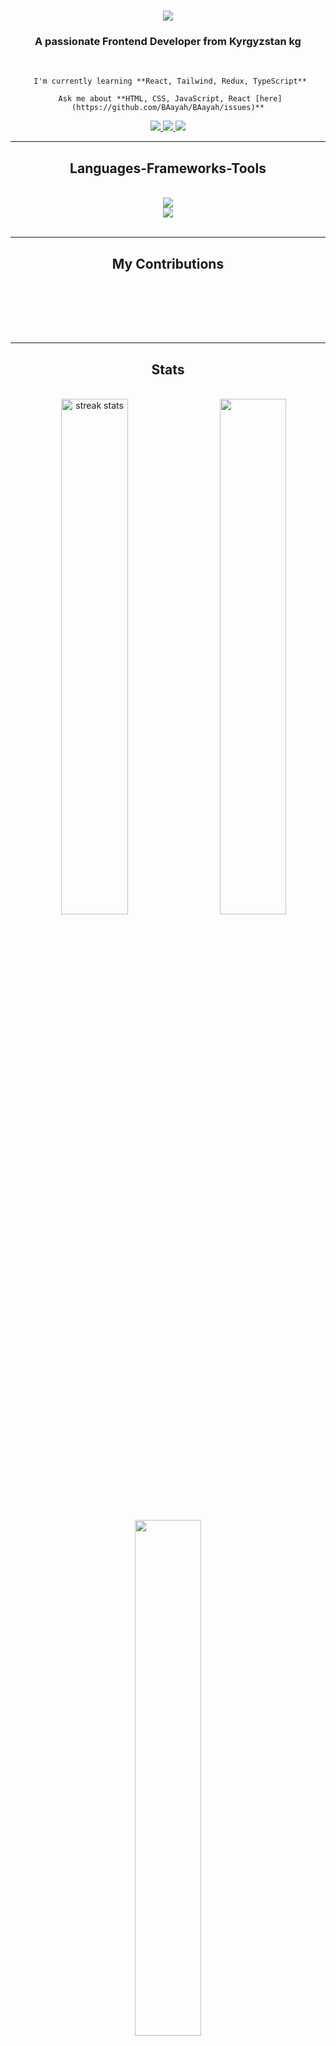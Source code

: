 
<div>
   <h1 align="center"?
    <a href="https://git.io/typing-svg">
        <img src="https://readme-typing-svg.herokuapp.com/?font=Righteous&size=35&center=true&vCenter=true&width=500&height=70&duration=4000&lines=Hi+There!;+I'm+Aiat+Iiazalieva!" />
    </a>
   </h1>

   <h3 align="center">A passionate Frontend Developer from Kyrgyzstan kg</h3>
</div>

<br/>

<div align="center">

     I'm currently learning **React, Tailwind, Redux, TypeScript**

     Ask me about **HTML, CSS, JavaScript, React [here](https://github.com/BAayah/BAayah/issues)**

</div>

<div align="center">
    <a href="mailto:aiatiiazalieva@gmail.com">
      <img src="https://img.shields.io/badge/Gmail-333333?style=for-the-badge&logo=gmail&logoColor=red" target="_blank" />
    </a>
    <a href=https://in.linkedin.com/in/aiat-iiazalieva-7b8467108/" targte="_blank">
       <img src="https://img.shields.io/badge/LinkedIn-0077B5?style=for-the-badge&logo=linkedin&logoColor=white" target="_blank" />
    </a>
    <a href="https://BAayah.github.io" target="_blank">
       <img src="https://img.shields.io/badge/Portfolio-FF5722?style=for-the-badge&logo=todoist&logoColor=white" target="_blank" /> 
    </a>
 </div>

 <hr/>

 <h2 align="center"> Languages-Frameworks-Tools </h2>
 <br/>
 <div align="center">
    <a href="https://skillicons.dev">
        <img src="https://skillicons.dev/icons?i=github,javascript" /><br>
        <img src="https://skillicons.dev/icons?i=react,bootstrap,mui,html,css,vscode,figma,git" />
    </a>
 </div>

 <br/>
 <hr/>

 <div align="center">
     <h2> My Contributions </h2>
     <br>
     <img alt="" src="https://github-readme-stats.vercel.app/api?username=BAayah&show_icons=true&theme=radical" /> 
    
 <br/><br/><br/>
 </div>

 <hr/>

 <h2 align="center"> Stats </h2>
 <br>
 <div align=center>
   <img width="46%" src="https://streak-stats.demolab.com/?user=BAayah&count_private=true&theme=react&border_radius=10" alt="streak stats"/>     
   <img align="right" width="46%" src="https://github-readme-stats.vercel.app/api?username=BAayah&show_icons=true&theme=gruvbox" />
   <img width="46%" align="center" src="https://github-readme-stats.vercel.app/api/top-langs/?username=BAayah&hide=HTML&langs_count=8&layout=compact&theme=react&border_radius=10&size_weight=0.5&count_weight=0.5&exclude_repo=github-readme-stats" 
     alt="" /> 
   
<br/>
</div>

 <br/><br/>
 <hr/>

  <h3 align="center">
     <a href="https://git.io/typing-svg"> 
        <img src="https://readme-typing-svg.herokuapp.com/?     font=Righteous&size=25&center=true&vCenter=true&width=500&height=70&duration=4000&lines=Thanks+for+visiting!;+Shoot+me+a+message+on+Linkedin!;+I'm+always+down+to+
       collaborate+:)" />
     </a>
  </h3>

<br/>
       

